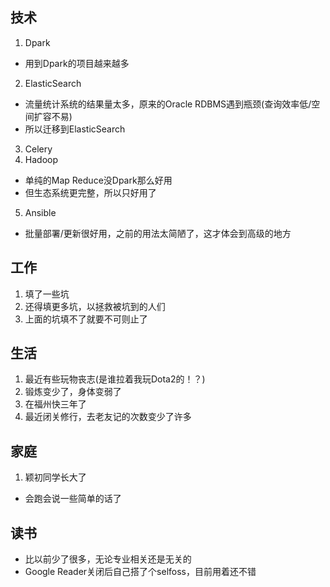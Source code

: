 ## 技术
1. Dpark
 - 用到Dpark的项目越来越多
2. ElasticSearch
 - 流量统计系统的结果量太多，原来的Oracle RDBMS遇到瓶颈(查询效率低/空间扩容不易)
 - 所以迁移到ElasticSearch
3. Celery
4. Hadoop
 - 单纯的Map Reduce没Dpark那么好用
 - 但生态系统更完整，所以只好用了
5. Ansible
 - 批量部署/更新很好用，之前的用法太简陋了，这才体会到高级的地方

## 工作
1. 填了一些坑
2. 还得填更多坑，以拯救被坑到的人们
3. 上面的坑填不了就要不可则止了

## 生活
1. 最近有些玩物丧志(是谁拉着我玩Dota2的！？)
2. 锻炼变少了，身体变弱了
3. 在福州快三年了
4. 最近闭关修行，去老友记的次数变少了许多

## 家庭
1. 颖初同学长大了
 - 会跑会说一些简单的话了
 
## 读书
- 比以前少了很多，无论专业相关还是无关的
- Google Reader关闭后自己搭了个selfoss，目前用着还不错